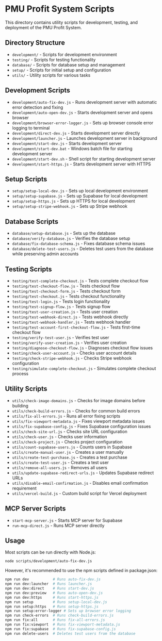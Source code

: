 # PMU Profit System Scripts

This directory contains utility scripts for development, testing, and deployment of the PMU Profit System.

## Directory Structure

- `development/` - Scripts for development environment
- `testing/` - Scripts for testing functionality
- `database/` - Scripts for database setup and management
- `setup/` - Scripts for initial setup and configuration
- `utils/` - Utility scripts for various tasks

## Development Scripts

- `development/auto-fix-dev.js` - Runs development server with automatic error detection and fixing
- `development/auto-open-dev.js` - Starts development server and opens browser
- `development/browser-error-logger.js` - Sets up browser console error logging to terminal
- `development/direct-dev.js` - Starts development server directly
- `development/launcher.js` - Launches development server in background
- `development/start-dev.js` - Starts development server
- `development/start-dev.bat` - Windows batch file for starting development server
- `development/start-dev.sh` - Shell script for starting development server
- `development/start-https.js` - Starts development server with HTTPS

## Setup Scripts

- `setup/setup-local-dev.js` - Sets up local development environment
- `setup/setup-supabase.js` - Sets up Supabase for local development
- `setup/setup-https.js` - Sets up HTTPS for local development
- `setup/setup-stripe-webhook.js` - Sets up Stripe webhook

## Database Scripts

- `database/setup-database.js` - Sets up the database
- `database/verify-database.js` - Verifies the database setup
- `database/fix-database-schema.js` - Fixes database schema issues
- `database/delete-test-users.js` - Deletes test users from the database while preserving admin accounts

## Testing Scripts

- `testing/test-complete-checkout.js` - Tests complete checkout flow
- `testing/test-checkout-flow.js` - Tests checkout flow
- `testing/test-checkout-form.js` - Tests checkout form
- `testing/test-checkout.js` - Tests checkout functionality
- `testing/test-login.js` - Tests login functionality
- `testing/test-signup-flow.js` - Tests signup flow
- `testing/test-user-creation.js` - Tests user creation
- `testing/test-webhook-direct.js` - Tests webhook directly
- `testing/test-webhook-handler.js` - Tests webhook handler
- `testing/test-account-first-checkout-flow.js` - Tests first-time checkout flow
- `testing/verify-test-user.js` - Verifies test user
- `testing/verify-user-creation.js` - Verifies user creation
- `testing/diagnose-checkout-flow.js` - Diagnoses checkout flow issues
- `testing/check-user-account.js` - Checks user account details
- `testing/check-stripe-webhook.js` - Checks Stripe webhook configuration
- `testing/simulate-complete-checkout.js` - Simulates complete checkout process

## Utility Scripts

- `utils/check-image-domains.js` - Checks for image domains before building
- `utils/check-build-errors.js` - Checks for common build errors
- `utils/fix-all-errors.js` - Runs all error fixing scripts
- `utils/fix-viewport-metadata.js` - Fixes viewport metadata issues
- `utils/fix-supabase-config.js` - Fixes Supabase configuration issues
- `utils/check-site-url.js` - Checks site URL configuration
- `utils/check-user.js` - Checks user information
- `utils/check-project.js` - Checks project configuration
- `utils/count-supabase-users.js` - Counts users in Supabase
- `utils/create-manual-user.js` - Creates a user manually
- `utils/create-test-purchase.js` - Creates a test purchase
- `utils/create-test-user.js` - Creates a test user
- `utils/remove-all-users.js` - Removes all users
- `utils/update-supabase-redirect-urls.js` - Updates Supabase redirect URLs
- `utils/disable-email-confirmation.js` - Disables email confirmation requirement
- `utils/vercel-build.js` - Custom build script for Vercel deployment

## MCP Server Scripts

- `start-mcp-server.js` - Starts MCP server for Supabase
- `run-mcp-direct.js` - Runs MCP server directly

## Usage

Most scripts can be run directly with Node.js:

```bash
node scripts/development/auto-fix-dev.js
```

However, it's recommended to use the npm scripts defined in package.json:

```bash
npm run dev           # Runs auto-fix-dev.js
npm run dev:launcher  # Runs launcher.js
npm run dev:direct    # Runs start-dev.js
npm run dev:preview   # Runs auto-open-dev.js
npm run dev:https     # Runs start-https.js
npm run setup         # Runs setup-local-dev.js
npm run setup:https   # Runs setup-https.js
npm run setup:error-logger # Sets up browser error logging
npm run check-errors  # Runs check-build-errors.js
npm run fix:all       # Runs fix-all-errors.js
npm run fix:viewport  # Runs fix-viewport-metadata.js
npm run fix:supabase  # Runs fix-supabase-config.js
npm run delete-users  # Deletes test users from the database
``` 